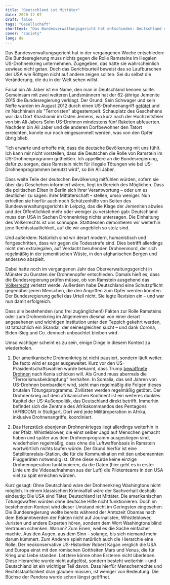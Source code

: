 ```yaml
---
title: "Deutschland ist Mittäter"
date: 2020-12-07
draft: false
tags: "Gesellschaft"
shorttext: "Das Bundesverwaltungsgericht hat entschieden: Deutschland darf das morden durch Drohnen weiterhin unterstützen. Deutschland, nicht die Regierung!"
cover: "society"
lang: de
---
```


Das Bundesverwaltungsgericht hat in der vergangenen Woche entschieden: Die Bundesregierung muss nichts gegen die Rolle Ramsteins im illegalen US-Drohnenkrieg unternehmen. Zugegeben, das hätte sie wahrscheinlich sowieso nicht getan. Doch das Gerichtsurteil beweist das so Laufburschen der USA wie Röttgen nicht auf andere zeigen sollten. Sei du selbst die Veränderung, die du in der Welt sehen willst.

Faisal bin Ali Jaber ist ein Name, den man in Deutschland kennen sollte. Gemeinsam mit zwei weiteren Landsmännern hat der 62-jährige Jemenite 2015 die Bundesregierung verklagt. Der Grund: Sein Schwager und sein Neffe wurden im August 2012 durch einen US-Drohnenangriff [getötet](http://www.ag-friedensforschung.de/regionen/Jemen1/gericht.html "Des Mordes schuldig") und im Nachhinein als "Terroristen" abgestempelt. Schauplatz des Geschehens war das Dorf Khashamir im Osten Jemens, wo kurz nach der Hochzeitsfeier von bin Ali Jabers Sohn US-Drohnen mindestens fünf Raketen abfeuerten. Nachdem bin Ali Jaber und die anderen Dorfbewohner den Tatort erreichten, konnte nur noch eingesammelt werden, was von den Opfer übrig blieb.

"Ich erwarte und erhoffe mir, dass die deutsche Bevölkerung mit uns fühlt. Ich kann mir nicht vorstellen, dass die Deutschen die Rolle von Ramstein im US-Drohnenprogramm gutheißen. Ich appelliere an die Bundesregierung, dafür zu sorgen, dass Ramstein nicht für illegale Tötungen wie bei US-Drohnenprogrammen benutzt wird", so bin Ali Jaber.

Dass weite Teile der deutschen Bevölkerung mitfühlen würden, sofern sie über das Geschehen informiert wären, liegt im Bereich des Möglichen. Dass die politischen Eliten in Berlin sich ihrer Verantwortung – oder um es deutlicher zu sagen: ihrer Mittäterschaft – stellen, umso weniger. Nun erhielten sie hierfür auch noch Schützenhilfe von Seiten des Bundesverwaltungsgerichts in Leipzig, das die Klage der Jemeniten abwies und der Öffentlichkeit mehr oder weniger zu verstehen gab: Deutschland muss den USA in Sachen Drohnenkrieg nichts untersagen. Die Einhaltung des Völkerrechts ist uns schnuppe. Stattdessen demontieren wir weiterhin jene Rechtsstaatlichkeit, auf die wir angeblich so stolz sind.

Und außerdem: Natürlich sind wir derart modern, humanistisch und fortgeschritten, dass wir gegen die Todesstrafe sind. Dies betrifft allerdings nicht den extralegalen, auf Verdacht beruhenden Drohnenmord, der sich regelmäßig in der jemenitischen Wüste, in den afghanischen Bergen und anderswo abspielt.

Dabei hatte noch im vergangenen Jahr das Oberverwaltungsgericht in Münster zu Gunsten der Drohnenopfer entschieden. Damals hieß es, dass die Bundesregierung prüfen müsse, ob von Ramstein ausgehend das [Völkerrecht](https://www.tagesschau.de/ausland/drohnen-ramstein-101.html "Kein Eingreifen im US-Drohnenkrieg") verletzt werde. Außerdem habe Deutschland eine Schutzpflicht gegenüber jenen Menschen, die den Angriffen zum Opfer werden könnten. Der Bundesregierung gefiel das Urteil nicht. Sie legte Revision ein – und war nun damit erfolgreich.

Dass alle bestehenden (und frei zugänglichen!) Fakten zur Rolle Ramsteins oder zum Drohnenkrieg im Allgemeinen diesmal von einer derart angesehenen und wichtigen Institution unter den Teppich gekehrt werden, ist tatsächlich ein Skandal, der seinesgleichen sucht – und dank Corona, Biden-Sieg und Co. dennoch unbeachtet bleiben wird.

Umso wichtiger scheint es zu sein, einige Dinge in diesem Kontext zu wiederholen.

  1. Der amerikanische Drohnenkrieg ist nicht pausiert, sondern läuft weiter. De facto wird er sogar ausgeweitet. Kurz vor den US-Präsidentschaftswahlen wurde bekannt, dass Trump [bewaffnete Drohnen](https://www.nytimes.com/2020/09/15/us/politics/shabab-drone-authorities-kenya.html "U.S. Military Seeks Authority to Expand Counterterrorism Drone War to Kenya") nach Kenia schicken will. Als Grund muss abermals die "Terrorismusbekämpfung" herhalten. In Somalia, das seit Jahren von US-Drohnen bombardiert wird, sieht man regelmäßig die Folgen dieses brutalen Tötungsprogramms. Zivilisten werden regelmäßig getötet. Der Drohnenkrieg auf dem afrikanischen Kontinent ist ein weiteres dunkles Kapitel der US-Außenpolitik, das Deutschland direkt betrifft. Immerhin befindet sich die Zentrale des Afrikakommandos des Pentagons (AFRICOM) in Stuttgart. Dort wird jede Militäroperation in Afrika, inklusive Drohnenangriffe, koordiniert.

  2. Das Herzstück ebenjenen Drohnenkrieges liegt allerdings weiterhin in der Pfalz. Whistleblower, die einst selber Jagd auf Menschen gemacht haben und später aus dem Drohnenprogramm ausgestiegen sind, wiederholen regelmäßig, dass ohne die Luftwaffenbasis in Ramstein wortwörtlich nichts laufen würde. Der Grund hierfür ist eine Satellitenrelais-Station, die für die Kommunikation mit den unbemannten Fluggeräten notwendig ist. Ohne diese würde keine einzige Drohnenoperation funktionieren, da die Daten (hier geht es in erster Linie um die Videoaufnahmen aus der Luft) die Pilotenteams in den USA viel zu spät erreichen würden.

Kurz gesagt: Ohne Deutschland wäre der Drohnenkrieg Washingtons nicht möglich. In einem klassischen Kriminalfall wäre der Sachverhalt deshalb eindeutig: Die USA sind Täter, Deutschland ist Mittäter. Die amerikanischen Tötungswaffen würden ohne deutsche Hilfe nicht funktionieren. Doch im bestehenden Kontext wird dieser Umstand nicht im Geringsten eingesehen. Die Bundesregierung wollte bereits während der Amtszeit Obamas nach dem Bekanntwerden der Fakten nicht auf Journalisten, Whistleblower, Juristen und andere Experten hören, sondern dem Wort Washingtons blind Vertrauen schenken. Warum? Zum Einen, weil es die Sache einfacher machte. Aus den Augen, aus dem Sinn – solange, bis sich niemand mehr darum kümmert. Zum Anderen spielt natürlich auch die Hierarchie eine Rolle. Der neokonservative US-Historiker Robert Kagan verglich die USA und Europa einst mit den römischen Gottheiten Mars und Venus, die für Krieg und Liebe standen. Letztere könne ohne Ersteren nicht überleben. Diese Hierarchie wurde nicht aufgelöst, sondern besteht weiterhin – und Deutschland ist ein wichtiger Teil davon. Dass hierfür Menschenrechte und Rechtsstaatlichkeit dran glauben müssen, ist weniger von Bedeutung. Die Büchse der Pandora wurde schon längst geöffnet.
